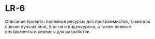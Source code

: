 # LR-6
Описание проекта: полезные ресурсы для программистов, такие как списки лучших книг, блогов и видеокурсов, а также важные инструменты и сервисы для разработки.
